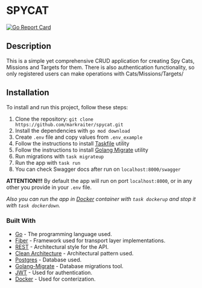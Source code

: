 # SPYCAT

[![Go Report Card](https://goreportcard.com/badge/github.com/markraiter/spycat)](https://goreportcard.com/report/github.com/markraiter/spycat)

## Description

This is a simple yet comprehensive CRUD application for creating Spy Cats, Missions and Targets for them.
There is also authentication functionality, so only registered users can make operations with Cats/Missions/Targets/

## Installation

To install and run this project, follow these steps:

1. Clone the repository: `git clone https://github.com/markraiter/spycat.git`
2. Install the dependencies with `go mod download`
3. Create `.env` file and copy values from `.env_example`
4. Follow the instructions to install [Taskfile](https://taskfile.dev/ru-ru/installation/) utility
5. Follow the instructions to install [Golang Migrate](https://github.com/golang-migrate/migrate) utility
6. Run migrations with `task migrateup`
7. Run the app with `task run`
8. You can check Swagger docs after run on `localhost:8000/swagger`

**ATTENTION!!!** By default the app will run on port `localhost:8000`, or in any other you provide in your `.env` file.

_Also you can run the app in [Docker](https://docker.com) container with `task dockerup` and stop it with `task dockerdown`._


### Built With

- [Go](https://golang.org/) - The programming language used.
- [Fiber](https://gofiber.io/) - Framework used for transport layer implementations.
- [REST](https://en.wikipedia.org/wiki/Representational_state_transfer) - Architectural style for the API.
- [Clean Architecture](https://8thlight.com/blog/uncle-bob/2012/08/13/the-clean-architecture.html) - Architectural pattern used.
- [Postgres](https://www.postgresql.org/) - Database used.
- [Golang-Migrate](https://github.com/golang-migrate/migrate) - Database migrations tool.
- [JWT](https://jwt.io/) - Used for authentication.
- [Docker](https://docker.com) - Used for conterization.
